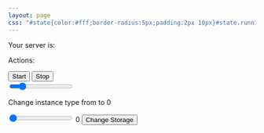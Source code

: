 ```yaml
---
layout: page
css: "#state{color:#fff;border-radius:5px;padding:2px 10px}#state.running{background-color:green}input[type=range]{-webkit-appearance:none;margin:10px 0;width:100%}input[type=range]:focus{outline:0}input[type=range]::-webkit-slider-runnable-track{width:100%;height:5px;cursor:pointer;animate:.2s;box-shadow:0 0 0 #000;background:#2497e3;border-radius:1px;border:0 solid #000}input[type=range]::-webkit-slider-thumb{box-shadow:0 0 0 #000;border:1px solid #2497e3;height:42px;width:17px;border-radius:5px;background:#a1d0ff;cursor:pointer;-webkit-appearance:none;margin-top:-19px}input[type=range]:focus::-webkit-slider-runnable-track{background:#2497e3}input[type=range]::-moz-range-track{width:100%;height:5px;cursor:pointer;animate:.2s;box-shadow:0 0 0 #000;background:#2497e3;border-radius:1px;border:0 solid #000}input[type=range]::-moz-range-thumb{box-shadow:0 0 0 #000;border:1px solid #2497e3;height:42px;width:17px;border-radius:5px;background:#a1d0ff;cursor:pointer}input[type=range]::-ms-track{width:100%;height:5px;cursor:pointer;animate:.2s;background:transparent;border-color:transparent;color:transparent}input[type=range]::-ms-fill-lower{background:#2497e3;border:0 solid #000;border-radius:2px;box-shadow:0 0 0 #000}input[type=range]::-ms-fill-upper{background:#2497e3;border:0 solid #000;border-radius:2px;box-shadow:0 0 0 #000}input[type=range]::-ms-thumb{box-shadow:0 0 0 #000;border:1px solid #2497e3;height:42px;width:17px;border-radius:5px;background:#a1d0ff;cursor:pointer}input[type=range]:focus::-ms-fill-lower{background:#2497e3}input[type=range]:focus::-ms-fill-upper{background:#2497e3}"
---
```



Your server is: <span id="state"></span>

Actions:

<div>
  <button>Start</button>
  <button>Stop</button>
</div>

<div>
  <input id="instanceRange_slider" type="range" min="0" max="6" value="1" step="1" onchange="showInstanceValue(this.value)"/>
  <p>
    Change instance type from 
    <span class="instance_type" id="currentInstance"></span>
    to 
    <span class="instance_type" id="instanceRange">0</span>
  </p>
</div>
  
<div>
  <input type="range" min="32" max="128" value="32" step="1" onchange="showStorageValue(this.value)"/>
  <span id="storageRange">0</span>
  <button>Change Storage</button>
</div>

<script>
var json = new Object;

window.onload = function () {
  $.getJSON("http://api.alex.miller.im/ec2/status")
    .done(function( data ) {
      json = data;
      $("#state").text(json["state"]);
      $("#state").addClass(json["state"]);
      $("#instanceRange_slider").attr({"value": json["instance_type_index"]});  
      $("#currentInstance").text(json["instance_type_name"]);  
    })
    .fail(function( jqxhr, textStatus, error ) {
      var err = textStatus + ", " + error;
      console.log( "Request Failed: " + err );
  }); 
}

function showInstanceValue(newValue) {
  document.getElementById("instanceRange").innerHTML = json["instance_info"][newValue][0];
}
function showStorageValue(newValue) {
  document.getElementById("storageRange").innerHTML=newValue;
}
</script>
